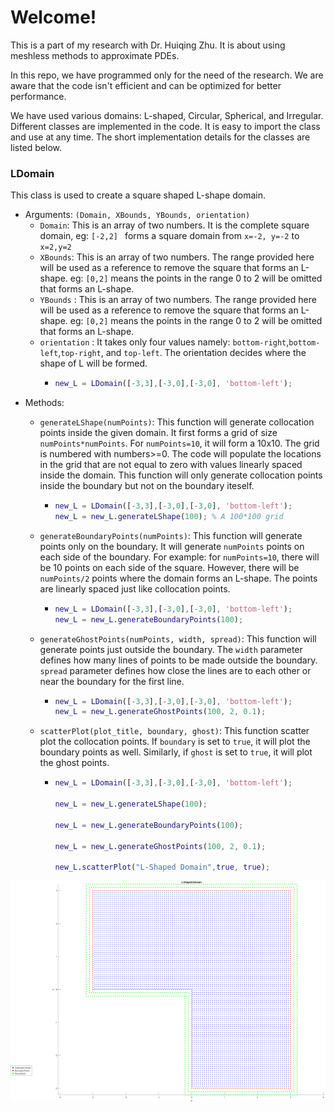 # Welcome!

This is a part of my research with Dr. Huiqing Zhu. It is about  using meshless methods to approximate PDEs. 

In this repo, we have programmed only for the need of the research. We are aware that the code isn't efficient and can be optimized for better performance.

We have used various domains: L-shaped, Circular, Spherical, and Irregular. Different classes are implemented in the code. It is easy to import the class and use at any time. The short implementation details for the classes are listed below.

### LDomain
This class is used to create a square shaped L-shape domain.
- Arguments: `(Domain, XBounds, YBounds, orientation)`
	- `Domain`: This is an array of two numbers. It is the complete square domain, eg: `[-2,2] ` forms a square domain from `x=-2, y=-2` to `x=2,y=2`
	- `XBounds`: This is an array of two numbers. The range provided here will be used as a reference to remove the square that forms an L-shape. eg: `[0,2]` means the points in the range 0 to 2 will be omitted that forms an L-shape.
	- `YBounds` : This is an array of two numbers. The range provided here will be used as a reference to remove the square that forms an L-shape. eg: `[0,2]` means the points in the range 0 to 2 will be omitted that forms an L-shape.
	- `orientation` : It takes only four values namely: `bottom-right`,`bottom-left`,`top-right`, and `top-left`. The orientation decides where the shape of L will be formed.
		-	```matlab
			new_L = LDomain([-3,3],[-3,0],[-3,0], 'bottom-left');
			```
- Methods:
	- `generateLShape(numPoints)`: This function will generate collocation points inside the given domain. It first forms a grid of size `numPoints*numPoints`. For `numPoints=10`, it will form a 10x10. The grid is numbered with numbers>=0. The code will populate the locations in the grid that are not equal to zero with values linearly spaced inside the domain. This function will only generate collocation points inside the boundary but not on the boundary iteself.
		-	```matlab
			new_L = LDomain([-3,3],[-3,0],[-3,0], 'bottom-left');
			new_L = new_L.generateLShape(100); % A 100*100 grid
			```

	-	`generateBoundaryPoints(numPoints)`: This function will generate points only on the boundary. It will generate `numPoints` points on each side of the boundary. For example: for `numPoints=10`, there will be 10 points on each side of the square. However, there will be `numPoints/2` points where the domain forms an L-shape. The points are linearly spaced just like collocation points.
		-	```matlab
			new_L = LDomain([-3,3],[-3,0],[-3,0], 'bottom-left');
			new_L = new_L.generateBoundaryPoints(100);
			```

	-	`generateGhostPoints(numPoints, width, spread)`: This function will generate points just outside the boundary. The `width` parameter defines how many lines of points to be made outside the boundary. `spread` parameter defines how close the lines are to each other or near the boundary for the first line.
		-	```matlab
			new_L = LDomain([-3,3],[-3,0],[-3,0], 'bottom-left');
			new_L = new_L.generateGhostPoints(100, 2, 0.1);
			```

	-	`scatterPlot(plot_title, boundary, ghost)`: This function scatter plot the collocation points. If `boundary` is set to `true`, it will plot the boundary points as well. Similarly, if `ghost` is set to `true`, it will plot the ghost points.
		-	```matlab
			new_L = LDomain([-3,3],[-3,0],[-3,0], 'bottom-left');

			new_L = new_L.generateLShape(100);

			new_L = new_L.generateBoundaryPoints(100);

			new_L = new_L.generateGhostPoints(100, 2, 0.1);

			new_L.scatterPlot("L-Shaped Domain",true, true);
			```

![L-shaped Domain Example Graph](https://github.com/beemarsh/meshless_pde/blob/main/images/L_shape_example.png?raw=true)

